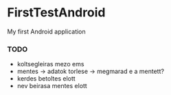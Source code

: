 # FirstTestAndroid
My first Android application

### TODO
- koltsegleiras mezo ems
- mentes -> adatok torlese -> megmarad e a mentett?
- kerdes betoltes elott
- nev beirasa mentes elott
